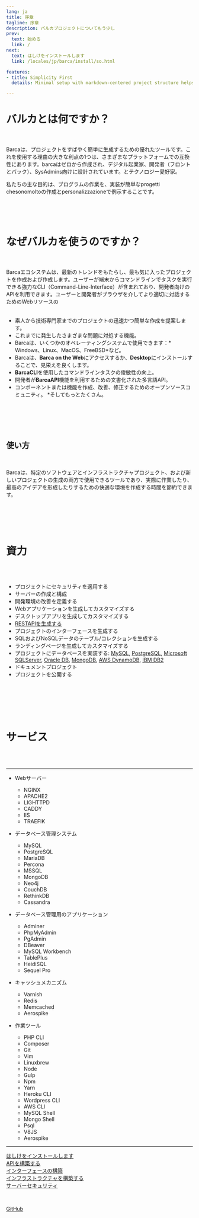 ```yaml
---
lang: ja
title: 序章
tagline: 序章
description: バルカプロジェクトについてもう少し
prev:
  text: 始める
  link: /
next:
  text: はしけをインストールします
  link: /locales/jp/barca/install/so.html

features:
- title: Simplicity First
  details: Minimal setup with markdown-centered project structure helps you focus on writing.

---
```



# バルカとは何ですか？
<br>
<br>
Barcaは、プロジェクトをすばやく簡単に生成するための優れたツールです。これを使用する理由の大きな利点の1つは、さまざまなプラットフォームでの互換性にあります。barcaはゼロから作成され、デジタル起業家、開発者（フロントとバック）、SysAdmins向けに設計されています。とテクノロジー愛好家。

私たちの主な目的は、プログラムの作業を、実装が簡単なprogetti chesonomoltoの作成とpersonalizzazioneで例示することです。

<br>
<br>
<br>

# なぜバルカを使うのですか？
<br>
<br>
Barcaエコシステムは、最新のトレンドをもたらし、最も気に入ったプロジェクトを作成および作成します。ユーザーが端末からコマンドラインでタスクを実行できる強力なCLI（Command-Line-Interface）が含まれており、開発者向けのAPIを利用できます。ユーザーと開発者がブラウザを介してより適切に対話するためのWebリソースの
<br>
<br>

  * 素人から技術専門家までのプロジェクトの迅速かつ簡単な作成を提案します。
  * これまでに発生したさまざまな問題に対処する機能。
  * Barcaは、いくつかのオペレーティングシステムで使用できます：* Windows、Linux、MacOS、FreeBSD*など。
  * Barcaは、**Barca on the Web**にアクセスするか、**Desktop**にインストールすることで、見栄えを良くします。
  * **BarcaCLI**を使用したコマンドラインタスクの俊敏性の向上。
  * 開発者が**BarcaAPI**機能を利用するための文書化された多言語API。
  * コンポーネントまたは機能を作成、改善、修正するためのオープンソースコミュニティ。
  *そしてもっとたくさん。


<br>
<br>
<br>
<br>

## 使い方

<br>

Barcaは、特定のソフトウェアとインフラストラクチャプロジェクト、および新しいプロジェクトの生成の両方で使用できるツールであり、実際に作業したり、最高のアイデアを形成したりするための快適な環境を作成する時間を節約できます。

<br>
<br>
<br>
<br>

# 資力

<br>
<br>

* プロジェクトにセキュリティを適用する
* サーバーの作成と構成
* 開発環境の改善を定義する
* Webアプリケーションを生成してカスタマイズする
* デスクトップアプリを生成してカスタマイズする
* [RESTAPIを生成する](../../web/api/generate.md)
* プロジェクトのインターフェースを生成する
* SQLおよびNoSQLデータのテーブル/コレクションを生成する
* ランディングページを生成してカスタマイズする
* プロジェクトにデータベースを実装する: [MySQL](https://www.mysql.com/), [PostgreSQL](https://www.postgresql.org/), [Microsoft SQLServer](https://www.microsoft.com/pt-br/sql-server/sql-server-2019), [Oracle DB](https://www.oracle.com/br/index.html), [MongoDB](https://www.mongodb.com/), [AWS DynamoDB](https://aws.amazon.com/pt/dynamodb/), [IBM DB2](https://www.ibm.com/products/db2-database/get-started)
* ドキュメントプロジェクト
* プロジェクトを公開する

<br>
<br>
<br>
<br>
<br>

# サービス

<br>
<br>

--- 
- Webサーバー
  - NGINX
  - APACHE2
  - LIGHTTPD
  - CADDY
  - IIS
  - TRAEFIK

- データベース管理システム
  - MySQL
  - PostgreSQL
  - MariaDB
  - Percona
  - MSSQL
  - MongoDB
  - Neo4j
  - CouchDB
  - RethinkDB
  - Cassandra

- データベース管理用のアプリケーション
  - Adminer
  - PhpMyAdmin
  - PgAdmin
  - DBeaver
  - MySQL Workbench
  - TablePlus
  - HeidiSQL
  - Sequel Pro

- キャッシュメカニズム
  - Varnish
  - Redis
  - Memcached 
  - Aerospike 

- 作業ツール
  - PHP CLI
  - Composer
  - Git 
  - Vim 
  - Linuxbrew 
  - Node 
  - Gulp 
  - Npm 
  - Yarn 
  - Heroku CLI 
  - Wordpress CLI 
  - AWS CLI 
  - MySQL Shell
  - Mongo Shell
  - Psql
  - V8JS 
  - Aerospike 
---




<!-- absolute path -->
[はしけをインストールします](/locales/jp/barca/install/so.md)<br>
[APIを構築する](/locales/jp/web/api/generate.md)<br>
[インターフェースの構築](/locales/jp/web/design/generate.md)<br>
[インフラストラクチャを構築する](/locales/jp/infra/generate.md)<br>
[サーバーセキュリティ](/locales/jp/sec/server/generate.md)<br>
<!-- URL -->
<br>

[GitHub](https://github.com/project-barca)
